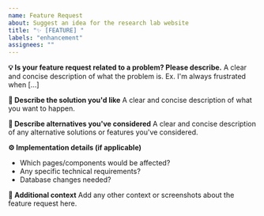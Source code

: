 ```yaml
---
name: Feature Request
about: Suggest an idea for the research lab website
title: "✨ [FEATURE] "
labels: "enhancement"
assignees: ""
---
```


**💡 Is your feature request related to a problem? Please describe.**
A clear and concise description of what the problem is. Ex. I'm always frustrated when [...]

**🎯 Describe the solution you'd like**
A clear and concise description of what you want to happen.

**🔄 Describe alternatives you've considered**
A clear and concise description of any alternative solutions or features you've considered.

**⚙️ Implementation details (if applicable)**

- Which pages/components would be affected?
- Any specific technical requirements?
- Database changes needed?

**📝 Additional context**
Add any other context or screenshots about the feature request here.
